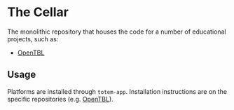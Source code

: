 # The Cellar
The monolithic repository that houses the code for a number of educational projects, such as:
  * [OpenTBL](http://www.opentbl.com)
  
## Usage
Platforms are installed through `totem-app`.  Installation instructions are on the specific repositories (e.g. [OpenTBL](https://github.com/sixthedge/opentbl/)).
